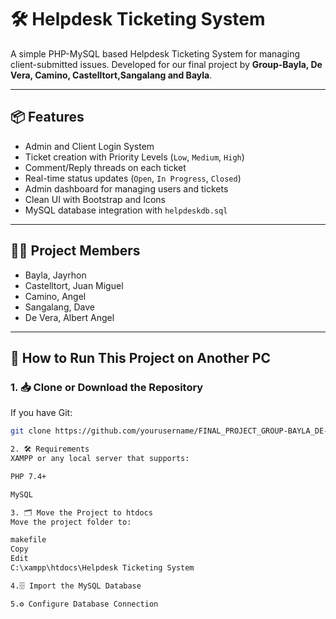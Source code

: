 # 🛠️ Helpdesk Ticketing System

A simple PHP-MySQL based Helpdesk Ticketing System for managing client-submitted issues. Developed for our final project by **Group-Bayla, De Vera, Camino, Castelltort,Sangalang and Bayla**.

---

## 📦 Features

- Admin and Client Login System
- Ticket creation with Priority Levels (`Low`, `Medium`, `High`)
- Comment/Reply threads on each ticket
- Real-time status updates (`Open`, `In Progress`, `Closed`)
- Admin dashboard for managing users and tickets
- Clean UI with Bootstrap and Icons
- MySQL database integration with `helpdeskdb.sql`

---

## 🧑‍💻 Project Members

- Bayla, Jayrhon
- Castelltort, Juan Miguel
- Camino, Angel
- Sangalang, Dave
- De Vera, Albert Angel 

---

## 🚀 How to Run This Project on Another PC

### 1. 📥 Clone or Download the Repository

If you have Git:

```bash
git clone https://github.com/yourusername/FINAL_PROJECT_GROUP-BAYLA_DE-VERA_ALBERT.git

2. 🛠️ Requirements
XAMPP or any local server that supports:

PHP 7.4+

MySQL

3. 🗂️ Move the Project to htdocs
Move the project folder to:

makefile
Copy
Edit
C:\xampp\htdocs\Helpdesk Ticketing System

4.🗄️ Import the MySQL Database

5.⚙️ Configure Database Connection
















